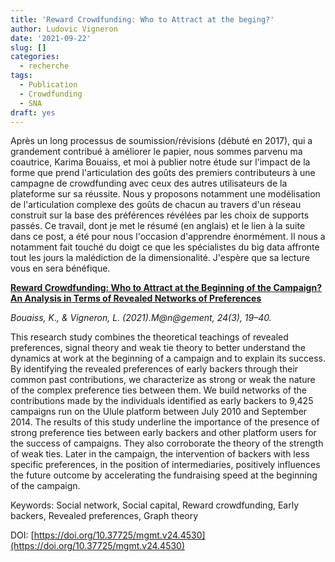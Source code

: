 ```yaml
---
title: 'Reward Crowdfunding: Who to Attract at the beging?'
author: Ludovic Vigneron
date: '2021-09-22'
slug: []
categories:
  - recherche
tags:
  - Publication
  - Crowdfunding
  - SNA
draft: yes
---
```


Après un long processus de soumission/révisions (débuté en 2017), qui a grandement contribué à améliorer le papier, nous sommes parvenu ma coautrice, Karima Bouaiss, et moi à publier notre étude sur l'impact de la forme que prend l'articulation des goûts des premiers contributeurs à une campagne de crowdfunding avec ceux des autres utilisateurs de la plateforme sur sa réussite. Nous y proposons notamment une modélisation de l'articulation complexe des goûts de chacun au travers d'un réseau construit sur la base des préférences révélées par les choix de supports passés. Ce travail, dont je met le résumé (en anglais) et le lien à la suite dans ce post, a été pour nous l'occasion d'apprendre énormément. Il nous a notamment fait touché du doigt ce que les spécialistes du big data affronte tout les jours la malédiction de la dimensionalité. J'espère que sa lecture vous en sera bénéfique.

**[Reward Crowdfunding: Who to Attract at the Beginning of the Campaign? An Analysis in Terms of Revealed Networks of Preferences](https://management-aims.com/index.php/mgmt/article/view/4530)**

*Bouaiss, K., & Vigneron, L. (2021).M@n@gement, 24(3), 19–40.*

This research study combines the theoretical teachings of revealed preferences, signal theory and weak tie theory to better understand the dynamics at work at the beginning of a campaign and to explain its success. By identifying the revealed preferences of early backers through their common past contributions, we characterize as strong or weak the nature of the complex preference ties between them. We build networks of the contributions made by the individuals identified as early backers to 9,425 campaigns run on the Ulule platform between July 2010 and September 2014. The results of this study underline the importance of the presence of strong preference ties between early backers and other platform users for the success of campaigns. They also corroborate the theory of the strength of weak ties. Later in the campaign, the intervention of backers with less specific preferences, in the position of intermediaries, positively influences the future outcome by accelerating the fundraising speed at the beginning of the campaign. 

Keywords: Social network, Social capital, Reward crowdfunding, Early backers, Revealed preferences, Graph theory

DOI: [https://doi.org/10.37725/mgmt.v24.4530](https://doi.org/10.37725/mgmt.v24.4530)


